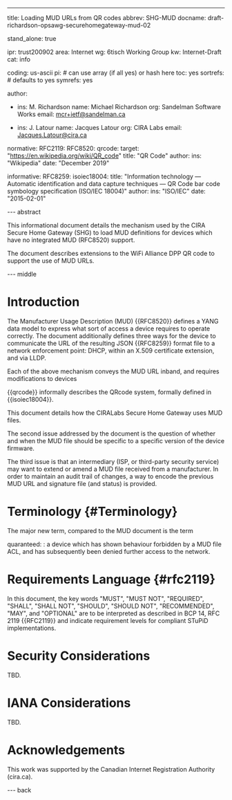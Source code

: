 ---
title: Loading MUD URLs from QR codes
abbrev: SHG-MUD
docname: draft-richardson-opsawg-securehomegateway-mud-02

stand_alone: true

ipr: trust200902
area: Internet
wg: 6tisch Working Group
kw: Internet-Draft
cat: info

coding: us-ascii
pi:    # can use array (if all yes) or hash here
  toc: yes
  sortrefs:   # defaults to yes
  symrefs: yes

author:


- ins: M. Richardson
  name: Michael Richardson
  org: Sandelman Software Works
  email: mcr+ietf@sandelman.ca

- ins: J. Latour
  name: Jacques Latour
  org: CIRA Labs
  email: Jacques.Latour@cira.ca

normative:
  RFC2119:
  RFC8520:
  qrcode:
    target: "https://en.wikipedia.org/wiki/QR_code"
    title: "QR Code"
    author:
      ins: "Wikipedia"
    date: "December 2019"


informative:
  RFC8259:
  isoiec18004:
    title: "Information technology — Automatic identification and data capture techniques — QR Code bar code symbology specification (ISO/IEC 18004)"
    author:
      ins: "ISO/IEC"
    date: "2015-02-01"

--- abstract

This informational document details the mechanism used by the CIRA Secure
Home Gateway (SHG) to load MUD definitions for devices which have no
integrated MUD (RFC8520) support.

The document describes extensions to the WiFi Alliance DPP QR code to support
the use of MUD URLs.

--- middle

# Introduction

The Manufacturer Usage Description (MUD) {{RFC8520}} defines a YANG data model to express what sort of access a device requires to operate correctly.
The document additionally defines three ways for the device to communicate the URL of the resulting JSON {{RFC8259}} format file to a network enforcement point: DHCP, within an X.509 certificate extension, and via LLDP.

Each of the above mechanism conveys the MUD URL inband, and requires modifications to devices

{{qrcode}} informally describes the QRcode system, formally defined in {{isoiec18004}}.

This document details how the CIRALabs Secure Home Gateway uses MUD files.

The second issue addressed by the document is the question of whether and
when the MUD file should be specific to a specific version of the device
firmware.

The third issue is that an intermediary (ISP, or third-party security
service) may want to extend or amend a MUD file received from a manufacturer.
In order to maintain an audit trail of changes, a way to encode the previous
MUD URL and signature file (and status) is provided.

# Terminology          {#Terminology}

The major new term, compared to the MUD document is the term

quaranteed:
: a device which has shown behaviour forbidden by a MUD file ACL, and has
subsequently been denied further access to the network.


# Requirements Language {#rfc2119}

In this document, the key words "MUST", "MUST NOT", "REQUIRED",
"SHALL", "SHALL NOT", "SHOULD", "SHOULD NOT", "RECOMMENDED", "MAY",
and "OPTIONAL" are to be interpreted as described in BCP 14, RFC 2119
{{RFC2119}} and indicate requirement levels for compliant STuPiD
implementations.

# Security Considerations

TBD.

# IANA Considerations

TBD.

# Acknowledgements

This work was supported by the Canadian Internet Registration Authority (cira.ca).

--- back

